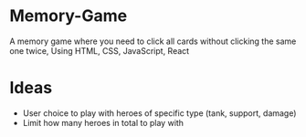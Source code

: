 # Memory-Game

A memory game where you need to click all cards without clicking the same one twice, Using HTML, CSS, JavaScript, React

# Ideas

- User choice to play with heroes of specific type (tank, support, damage)
- Limit how many heroes in total to play with
